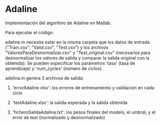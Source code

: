 # Adaline

Implementación del algoritmo de Adaline en Matlab.

Para ejecutar el código:

adeline.m necesita estar en la misma carpeta que los datos de entrada ("Train.csv", "Valid.csv", "Test.csv") y los archivos "ValoresParaDesnormalizar.csv" y "Test_original.csv"
(necesarios para desnormalizar los valores de salida y comparar la salida original con la obtenida).
Se pueden especificar los parámetros 'tasa' (tasa de aprendizaje) y 'num_cycles' (número de ciclos).

adelina.m genera 3 archivos de salida:

1. 'errorAdaline.xlsx': los errores de entrenamiento y validación en cada ciclo

2. 'testAdaline.xlsx': la salida esperada y la salida obtenida

3. 'ficheroSalidaAdalina.txt': los pesos finales del modelo, el umbral, y el error de test (normalizado y desnormalizado)
